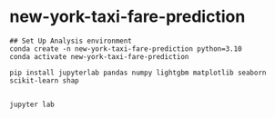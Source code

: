 # new-york-taxi-fare-prediction


```
## Set Up Analysis environment
conda create -n new-york-taxi-fare-prediction python=3.10
conda activate new-york-taxi-fare-prediction

pip install jupyterlab pandas numpy lightgbm matplotlib seaborn scikit-learn shap


jupyter lab
```
